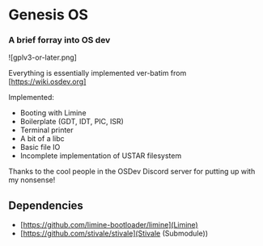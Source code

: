 # Genesis OS
### A brief forray into OS dev

![gplv3-or-later.png]

Everything is essentially implemented ver-batim from [https://wiki.osdev.org]

Implemented:
 - Booting with Limine
 - Boilerplate (GDT, IDT, PIC, ISR)
 - Terminal printer
 - A bit of a libc
 - Basic file IO
 - Incomplete implementation of USTAR filesystem

Thanks to the cool people in the OSDev Discord server for putting up with my nonsense!

## Dependencies

 - [https://github.com/limine-bootloader/limine](Limine)
 - [https://github.com/stivale/stivale](Stivale \(Submodule\))
